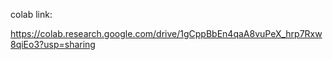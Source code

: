 colab link: 

https://colab.research.google.com/drive/1gCppBbEn4qaA8vuPeX_hrp7Rxw8qiEo3?usp=sharing
